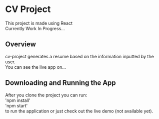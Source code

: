 # CV Project

This project is made using React \
Currently Work In Progress...

## Overview

cv-project generates a resume based on the information inputted by the user. \
You can see the live app on...

## Downloading and Running the App

After you clone the project you can run:\
'npm install' \
'npm start' \
to run the application or just check out the live demo (not available yet).